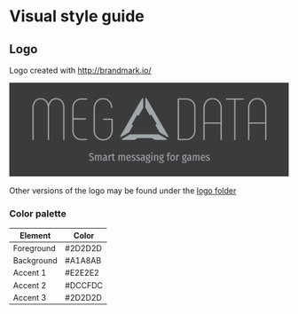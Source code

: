 # Visual style guide

## Logo

Logo created with http://brandmark.io/

![logo](./logo.png)

Other versions of the logo may be found under the [logo folder](./logo)

###  Color palette

| Element    | Color   |
| ---------- | ------- |
| Foreground | #2D2D2D |
| Background | #A1A8AB |
| Accent 1   | #E2E2E2 |
| Accent 2   | #DCCFDC |
| Accent 3   | #2D2D2D |

